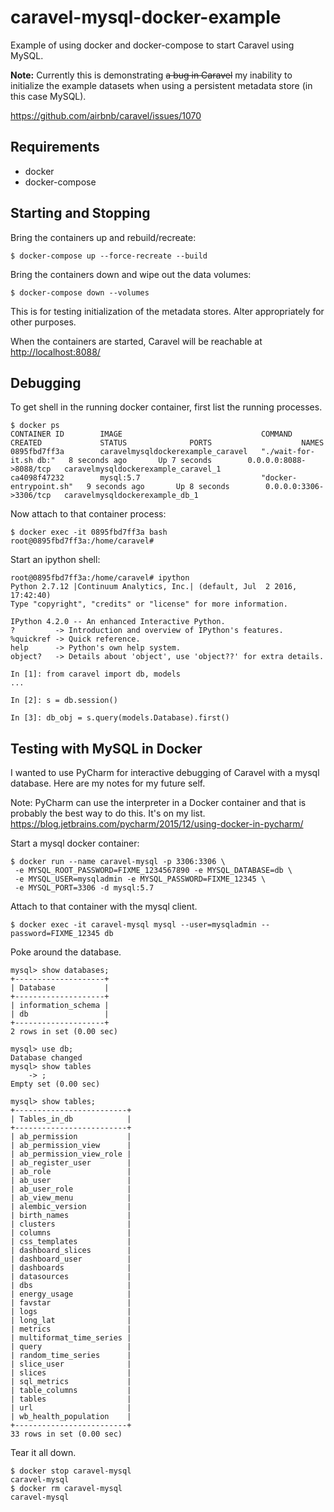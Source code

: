 # caravel-mysql-docker-example
Example of using docker and docker-compose to start Caravel using MySQL.

**Note:** Currently this is demonstrating ~~a bug in Caravel~~
my inability to initialize the example datasets when using a persistent
metadata store (in this case MySQL).

https://github.com/airbnb/caravel/issues/1070

## Requirements

- docker
- docker-compose

## Starting and Stopping

Bring the containers up and rebuild/recreate:
```
$ docker-compose up --force-recreate --build
```

Bring the containers down and wipe out the data volumes:
```
$ docker-compose down --volumes
```

This is for testing initialization of the metadata stores.  Alter
appropriately for other purposes.

When the containers are started, Caravel will be reachable at
[http://localhost:8088/](http://localhost:8088/)

## Debugging

To get shell in the running docker container, first list the running processes.

```
$ docker ps
CONTAINER ID        IMAGE                               COMMAND                  CREATED             STATUS              PORTS                    NAMES
0895fbd7ff3a        caravelmysqldockerexample_caravel   "./wait-for-it.sh db:"   8 seconds ago       Up 7 seconds        0.0.0.0:8088->8088/tcp   caravelmysqldockerexample_caravel_1
ca4098f47232        mysql:5.7                           "docker-entrypoint.sh"   9 seconds ago       Up 8 seconds        0.0.0.0:3306->3306/tcp   caravelmysqldockerexample_db_1
```

Now attach to that container process:

```
$ docker exec -it 0895fbd7ff3a bash
root@0895fbd7ff3a:/home/caravel#
```

Start an ipython shell:
```
root@0895fbd7ff3a:/home/caravel# ipython
Python 2.7.12 |Continuum Analytics, Inc.| (default, Jul  2 2016, 17:42:40) 
Type "copyright", "credits" or "license" for more information.

IPython 4.2.0 -- An enhanced Interactive Python.
?         -> Introduction and overview of IPython's features.
%quickref -> Quick reference.
help      -> Python's own help system.
object?   -> Details about 'object', use 'object??' for extra details.

In [1]: from caravel import db, models
...

In [2]: s = db.session()

In [3]: db_obj = s.query(models.Database).first()

```

## Testing with MySQL in Docker

I wanted to use PyCharm for interactive debugging of Caravel with a
mysql database.  Here are my notes for my future self.

Note:  PyCharm can use the interpreter in a Docker container and that is
probably the best way to do this.  It's on my list.<br>
https://blog.jetbrains.com/pycharm/2015/12/using-docker-in-pycharm/

Start a mysql docker container:
```
$ docker run --name caravel-mysql -p 3306:3306 \
 -e MYSQL_ROOT_PASSWORD=FIXME_1234567890 -e MYSQL_DATABASE=db \
 -e MYSQL_USER=mysqladmin -e MYSQL_PASSWORD=FIXME_12345 \
 -e MYSQL_PORT=3306 -d mysql:5.7
```

Attach to that container with the mysql client.
```
$ docker exec -it caravel-mysql mysql --user=mysqladmin --password=FIXME_12345 db
```

Poke around the database.
```
mysql> show databases;
+--------------------+
| Database           |
+--------------------+
| information_schema |
| db                 |
+--------------------+
2 rows in set (0.00 sec)

mysql> use db;
Database changed
mysql> show tables
    -> ;
Empty set (0.00 sec)

mysql> show tables;
+-------------------------+
| Tables_in_db            |
+-------------------------+
| ab_permission           |
| ab_permission_view      |
| ab_permission_view_role |
| ab_register_user        |
| ab_role                 |
| ab_user                 |
| ab_user_role            |
| ab_view_menu            |
| alembic_version         |
| birth_names             |
| clusters                |
| columns                 |
| css_templates           |
| dashboard_slices        |
| dashboard_user          |
| dashboards              |
| datasources             |
| dbs                     |
| energy_usage            |
| favstar                 |
| logs                    |
| long_lat                |
| metrics                 |
| multiformat_time_series |
| query                   |
| random_time_series      |
| slice_user              |
| slices                  |
| sql_metrics             |
| table_columns           |
| tables                  |
| url                     |
| wb_health_population    |
+-------------------------+
33 rows in set (0.00 sec)

```

Tear it all down.

```
$ docker stop caravel-mysql
caravel-mysql
$ docker rm caravel-mysql
caravel-mysql
```
